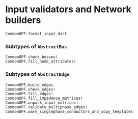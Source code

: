 # Input validators and Network builders
```@docs
CommonOPF.format_input_dict
```

### Subtypes of `AbstractBus`
```@docs
CommonOPF.check_busses!
CommonOPF.fill_node_attributes!
```

### Subtypes of `AbstractEdge`
```@docs
CommonOPF.build_edges
CommonOPF.check_edges!
CommonOPF.fill_edges!
CommonOPF.fill_impedance_matrices!
CommonOPF.unpack_input_matrices!
CommonOPF.validate_multiphase_edges!
CommonOPF.warn_singlephase_conductors_and_copy_templates
```
